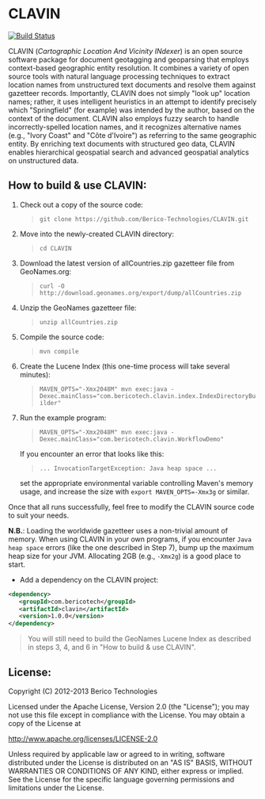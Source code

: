 CLAVIN
======

[![Build Status](https://travis-ci.org/Berico-Technologies/CLAVIN.png?branch=master)](https://travis-ci.org/Berico-Technologies/CLAVIN)

CLAVIN (*Cartographic Location And Vicinity INdexer*) is an open source software package for document geotagging and geoparsing that employs context-based geographic entity resolution. It combines a variety of open source tools with natural language processing techniques to extract location names from unstructured text documents and resolve them against gazetteer records. Importantly, CLAVIN does not simply "look up" location names; rather, it uses intelligent heuristics in an attempt to identify precisely which "Springfield" (for example) was intended by the author, based on the context of the document. CLAVIN also employs fuzzy search to handle incorrectly-spelled location names, and it recognizes alternative names (e.g., "Ivory Coast" and "Côte d'Ivoire") as referring to the same geographic entity. By enriching text documents with structured geo data, CLAVIN enables hierarchical geospatial search and advanced geospatial analytics on unstructured data.


How to build & use CLAVIN:
--------------------------

1. Check out a copy of the source code:
	> `git clone https://github.com/Berico-Technologies/CLAVIN.git`

2. Move into the newly-created CLAVIN directory:
	> `cd CLAVIN`

3. Download the latest version of allCountries.zip gazetteer file from GeoNames.org:
	> `curl -O http://download.geonames.org/export/dump/allCountries.zip`

4. Unzip the GeoNames gazetteer file:
	> `unzip allCountries.zip`

5. Compile the source code:
	> `mvn compile`

6. Create the Lucene Index (this one-time process will take several minutes):
	> `MAVEN_OPTS="-Xmx2048M" mvn exec:java -Dexec.mainClass="com.bericotech.clavin.index.IndexDirectoryBuilder"`

7. Run the example program:
	> `MAVEN_OPTS="-Xmx2048M" mvn exec:java -Dexec.mainClass="com.bericotech.clavin.WorkflowDemo"`
	
	If you encounter an error that looks like this:
	> `... InvocationTargetException: Java heap space ...`
	
	set the appropriate environmental variable controlling Maven's memory usage, and increase the size with `export MAVEN_OPTS=-Xmx3g` or similar.

Once that all runs successfully, feel free to modify the CLAVIN source code to suit your needs.

**N.B.**: Loading the worldwide gazetteer uses a non-trivial amount of memory. When using CLAVIN in your own programs, if you encounter `Java heap space` errors (like the one described in Step 7), bump up the maximum heap size for your JVM. Allocating 2GB (e.g., `-Xmx2g`) is a good place to start.

* Add a dependency on the CLAVIN project:

```xml
<dependency>
   <groupId>com.bericotech</groupId>
   <artifactId>clavin</artifactId>
   <version>1.0.0</version>
</dependency>
```

>  You will still need to build the GeoNames Lucene Index as described in steps 3, 4, and 6 in "How to build & use CLAVIN".

License:
--------

Copyright (C) 2012-2013 Berico Technologies

Licensed under the Apache License, Version 2.0 (the "License");
you may not use this file except in compliance with the License.
You may obtain a copy of the License at

   http://www.apache.org/licenses/LICENSE-2.0

Unless required by applicable law or agreed to in writing, software
distributed under the License is distributed on an "AS IS" BASIS,
WITHOUT WARRANTIES OR CONDITIONS OF ANY KIND, either express or implied.
See the License for the specific language governing permissions and
limitations under the License.
